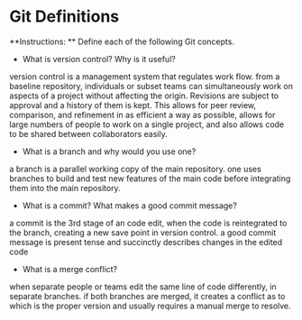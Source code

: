 # Git Definitions

**Instructions: ** Define each of the following Git concepts.

* What is version control?  Why is it useful?

version control is a management system that regulates work flow. from a baseline repository, individuals or subset teams can simultaneously work on aspects of a project without affecting the origin. Revisions are subject to approval and a history of them is kept. This allows for peer review, comparison, and refinement in as efficient a way as possible, allows for large numbers of people to work on a single project, and also allows code to be shared between collaborators easily.  

* What is a branch and why would you use one?

a branch is a parallel working copy of the main repository. one uses branches to build and test new features of the main code before integrating them into the main repository.  

* What is a commit? What makes a good commit message?

a commit is the 3rd stage of an code edit, when the code is reintegrated to the branch, creating a new save point in version control. a good commit message is present tense and succinctly describes changes in the edited code

* What is a merge conflict?

when separate people or teams edit the same line of code differently, in separate branches. if both branches are merged, it creates a conflict as to which is the proper version and usually requires a manual merge to resolve.  